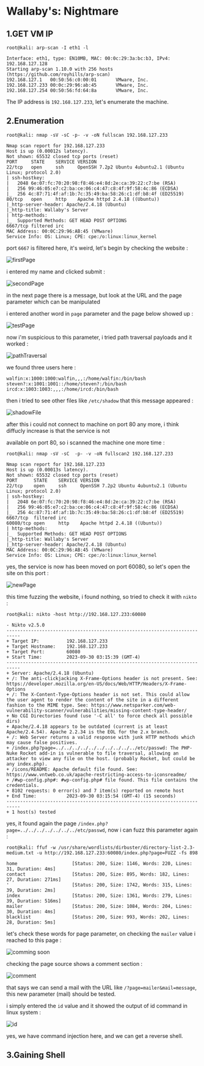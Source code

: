 # Wallaby's: Nightmare

## 1.GET VM IP

```text
root@kali: arp-scan -I eth1 -l

Interface: eth1, type: EN10MB, MAC: 00:0c:29:3a:bc:b3, IPv4: 192.168.127.128
Starting arp-scan 1.10.0 with 256 hosts (https://github.com/royhills/arp-scan)
192.168.127.1   00:50:56:c0:00:01       VMware, Inc.
192.168.127.233 00:0c:29:96:ab:45       VMware, Inc.
192.168.127.254 00:50:56:fd:64:8a       VMware, Inc.
```

The IP address is `192.168.127.233`, let's enumerate the machine.

## 2.Enumeration

```text
root@kali: nmap -sV -sC -p- -v -oN fullscan 192.168.127.233

Nmap scan report for 192.168.127.233
Host is up (0.00012s latency).
Not shown: 65532 closed tcp ports (reset)
PORT     STATE    SERVICE VERSION
22/tcp   open     ssh     OpenSSH 7.2p2 Ubuntu 4ubuntu2.1 (Ubuntu Linux; protocol 2.0)
| ssh-hostkey:
|   2048 6e:07:fc:70:20:98:f8:46:e4:8d:2e:ca:39:22:c7:be (RSA)
|   256 99:46:05:e7:c2:ba:ce:06:c4:47:c8:4f:9f:58:4c:86 (ECDSA)
|_  256 4c:87:71:4f:af:1b:7c:35:49:ba:58:26:c1:df:b8:4f (ED25519)
80/tcp   open     http    Apache httpd 2.4.18 ((Ubuntu))
|_http-server-header: Apache/2.4.18 (Ubuntu)
|_http-title: Wallaby's Server
| http-methods:
|_  Supported Methods: GET HEAD POST OPTIONS
6667/tcp filtered irc
MAC Address: 00:0C:29:96:AB:45 (VMware)
Service Info: OS: Linux; CPE: cpe:/o:linux:linux_kernel
```

port `6667` is filtered here, it's weird, let's begin by checking the website :

![firstPage](https://github.com/Git-K3rnel/VulnHub/assets/127470407/9044b9e0-6133-4d36-adb8-1aa1411d4985)

i entered my name and clicked submit :

![secondPage](https://github.com/Git-K3rnel/VulnHub/assets/127470407/382e8f34-5d08-4879-ae79-116ff0617291)

in the next page there is a message, but look at the URL and the page parameter which can be manipulated

i entered another word in `page` parameter and the page below showed up :

![testPage](https://github.com/Git-K3rnel/VulnHub/assets/127470407/12e9fad5-4921-40e0-81d2-d7bc1a0d9b8a)

now i'm suspicious to this parameter, i tried path traversal payloads and it worked :

![pathTraversal](https://github.com/Git-K3rnel/VulnHub/assets/127470407/661ac9e0-e246-4ff4-96bf-dd340e447687)

we found three users here :

```text
walfin:x:1000:1000:walfin,,,:/home/walfin:/bin/bash
steven?:x:1001:1001::/home/steven?:/bin/bash
ircd:x:1003:1003:,,,:/home/ircd:/bin/bash
```

then i tried to see other files like `/etc/shadow` that this message appeared :

![shadowFile](https://github.com/Git-K3rnel/VulnHub/assets/127470407/4a39972b-2181-4e13-bec2-7d313a7ed7c1)

after this i could not connect to machine on port 80 any more, i think diffucly increase is that the service is not 

available on port 80, so i scanned the machine one more time :

```text
root@kali: nmap -sV -sC  -p- -v -oN fullscan2 192.168.127.233

Nmap scan report for 192.168.127.233
Host is up (0.00013s latency).
Not shown: 65532 closed tcp ports (reset)
PORT      STATE    SERVICE VERSION
22/tcp    open     ssh     OpenSSH 7.2p2 Ubuntu 4ubuntu2.1 (Ubuntu Linux; protocol 2.0)
| ssh-hostkey:
|   2048 6e:07:fc:70:20:98:f8:46:e4:8d:2e:ca:39:22:c7:be (RSA)
|   256 99:46:05:e7:c2:ba:ce:06:c4:47:c8:4f:9f:58:4c:86 (ECDSA)
|_  256 4c:87:71:4f:af:1b:7c:35:49:ba:58:26:c1:df:b8:4f (ED25519)
6667/tcp  filtered irc
60080/tcp open     http    Apache httpd 2.4.18 ((Ubuntu))
| http-methods:
|_  Supported Methods: GET HEAD POST OPTIONS
|_http-title: Wallaby's Server
|_http-server-header: Apache/2.4.18 (Ubuntu)
MAC Address: 00:0C:29:96:AB:45 (VMware)
Service Info: OS: Linux; CPE: cpe:/o:linux:linux_kernel
```

yes, the service is now has been moved on port 60080, so let's open the site on this port :

![newPage](https://github.com/Git-K3rnel/VulnHub/assets/127470407/ad7c2230-6008-43b3-84ea-83c93f0719d5)

this time fuzzing the website, i found nothing, so tried to check it with `nikto` :

```text
root@kali: nikto -host http://192.168.127.233:60080

- Nikto v2.5.0
---------------------------------------------------------------------------
+ Target IP:          192.168.127.233
+ Target Hostname:    192.168.127.233
+ Target Port:        60080
+ Start Time:         2023-09-30 03:15:39 (GMT-4)
---------------------------------------------------------------------------
+ Server: Apache/2.4.18 (Ubuntu)
+ /: The anti-clickjacking X-Frame-Options header is not present. See: https://developer.mozilla.org/en-US/docs/Web/HTTP/Headers/X-Frame-Options
+ /: The X-Content-Type-Options header is not set. This could allow the user agent to render the content of the site in a different fashion to the MIME type. See: https://www.netsparker.com/web-vulnerability-scanner/vulnerabilities/missing-content-type-header/
+ No CGI Directories found (use '-C all' to force check all possible dirs)
+ Apache/2.4.18 appears to be outdated (current is at least Apache/2.4.54). Apache 2.2.34 is the EOL for the 2.x branch.
+ /: Web Server returns a valid response with junk HTTP methods which may cause false positives.
+ /index.php?page=../../../../../../../../../../etc/passwd: The PHP-Nuke Rocket add-in is vulnerable to file traversal, allowing an attacker to view any file on the host. (probably Rocket, but could be any index.php).
+ /icons/README: Apache default file found. See: https://www.vntweb.co.uk/apache-restricting-access-to-iconsreadme/
+ /#wp-config.php#: #wp-config.php# file found. This file contains the credentials.
+ 8102 requests: 0 error(s) and 7 item(s) reported on remote host
+ End Time:           2023-09-30 03:15:54 (GMT-4) (15 seconds)
---------------------------------------------------------------------------
+ 1 host(s) tested
```

yes, it found again the page `/index.php?page=../../../../../../../etc/passwd`, now i can fuzz this parameter again :

```text
root@kali: ffuf -w /usr/share/wordlists/dirbuster/directory-list-2.3-medium.txt -u http://192.168.127.233:60080/index.php?page=FUZZ -fs 898

home                    [Status: 200, Size: 1146, Words: 220, Lines: 31, Duration: 4ms]
contact                 [Status: 200, Size: 895, Words: 182, Lines: 27, Duration: 271ms]
'                       [Status: 200, Size: 1742, Words: 315, Lines: 39, Duration: 2ms]
index                   [Status: 200, Size: 1361, Words: 279, Lines: 39, Duration: 516ms]
mailer                  [Status: 200, Size: 1084, Words: 204, Lines: 30, Duration: 4ms]
blacklist               [Status: 200, Size: 993, Words: 202, Lines: 28, Duration: 5ms]
```

let's check these words for page parameter, on checking the `mailer` value i reached to this page :

![comming soon](https://github.com/Git-K3rnel/VulnHub/assets/127470407/2672f542-8572-41a8-95f1-a66716cd6f30)

checking the page source shows a comment section :

![comment](https://github.com/Git-K3rnel/VulnHub/assets/127470407/aaec13b9-6775-485e-9ef3-3d8ec148b5b3)

that says we can send a mail with the URL like `/?page=mailer&mail=message`, this new parameter (mail) should be tested.

i simply entered the `id` value and it showed the output of id command in linux system :

![id](https://github.com/Git-K3rnel/VulnHub/assets/127470407/4e8ef4bd-a30f-4205-918d-2bf86166d85a)

yes, we have command injection here, and we can get a reverse shell.

## 3.Gaining Shell












